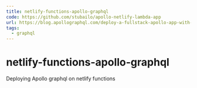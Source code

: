 ```yaml
---
title: netlify-functions-apollo-graphql
code: https://github.com/stubailo/apollo-netlify-lambda-app
url: https://blog.apollographql.com/deploy-a-fullstack-apollo-app-with-netlify-45a7dfd51b0b
tags: 
  - graphql
---
```


# netlify-functions-apollo-graphql

Deploying Apollo graphql on netlify functions 
